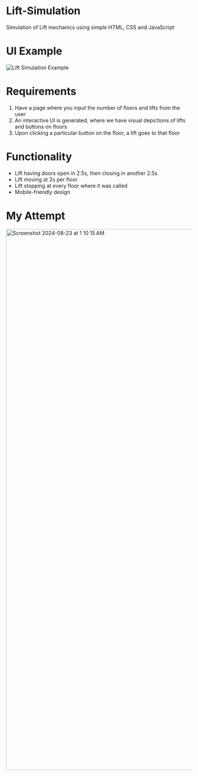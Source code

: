 # Lift-Simulation
Simulation of Lift mechanics using simple HTML, CSS and JavaScript

# UI Example
![Lift Simulation Example](Lift-Simulation-Example.png "Lift Simulation Example")

# Requirements
  1. Have a page where you input the number of floors and lifts from the user
  2. An interactive UI is generated, where we have visual depictions of lifts and buttons on floors
  3. Upon clicking a particular button on the floor, a lift goes to that floor

# Functionality
   - Lift having doors open in 2.5s, then closing in another 2.5s
   - Lift moving at 2s per floor
   - Lift stopping at every floor where it was called
   - Mobile-friendly design

# My Attempt
<img width="1464" alt="Screenshot 2024-08-23 at 1 10 15 AM" src="https://github.com/user-attachments/assets/280f6115-2a98-4213-94f8-0b4366e53f04">

